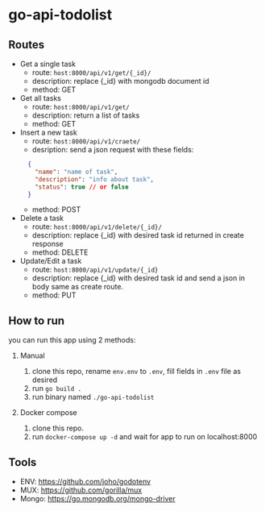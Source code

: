 # go-api-todolist

## Routes

- Get a single task
  - route: `host:8000/api/v1/get/{_id}/`
  - description: replace {_id} with mongodb document id
  - method: GET
- Get all tasks
  - route: `host:8000/api/v1/get/`
  - description: return a list of tasks
  - method: GET
- Insert a new task
  - route: `host:8000/api/v1/craete/`
  - desription: send a json request with these fields:
  ```json
    {
      "name": "name of task",
      "description": "info about task",
      "status": true // or false
    }
  ```
  - method: POST
- Delete a task
  - route: `host:8000/api/v1/delete/{_id}/`
  - description: replace {_id} with desired task id returned in create response
  - method: DELETE
- Update/Edit a task
  - route: `host:8000/api/v1/update/{_id}`
  - description: replace {_id} with desired task id and send a json in body same as create route.
  - method: PUT

## How to run

you can run this app using 2 methods:

1. Manual
    1. clone this repo, rename `env.env` to `.env`, fill fields in `.env` file as desired
    2. run `go build .`
    3. run binary named `./go-api-todolist`
 
2. Docker compose 
    1. clone this repo.
    2. run `docker-compose up -d` and wait for app to run on localhost:8000

## Tools

- ENV: https://github.com/joho/godotenv
- MUX: https://github.com/gorilla/mux
- Mongo: https://go.mongodb.org/mongo-driver



